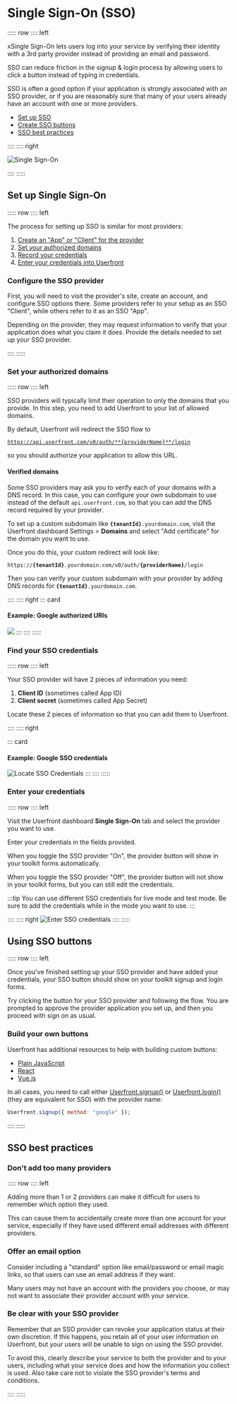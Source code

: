 # Single Sign-On (SSO)

::::: row
:::: left

xSingle Sign-On lets users log into your service by verifying their identity with a 3rd party provider instead of providing an email and password.

SSO can reduce friction in the signup & login process by allowing users to click a button instead of typing in credentials.

SSO is often a good option if your application is strongly associated with an SSO provider, or if you are reasonably sure that many of your users already have an account with one or more providers.

- [Set up SSO](#set-up-single-sign-on)
- [Create SSO buttons](#using-sso-buttons)
- [SSO best practices](#sso-best-practices)

::::
:::: right

![Single Sign-On](https://res.cloudinary.com/component/image/upload/v1619211588/guide/sso-signup.png)

::::
:::::

## Set up Single Sign-On

::::: row
:::: left

The process for setting up SSO is similar for most providers:

1. [Create an "App" or "Client" for the provider](#configure-the-sso-provider)
2. [Set your authorized domains](#set-your-authorized-domains)
3. [Record your credentials](#find-your-sso-credentials)
4. [Enter your credentials into Userfront](#enter-your-credentials)

### Configure the SSO provider

First, you will need to visit the provider's site, create an account, and configure SSO options there. Some providers refer to your setup as an SSO "Client", while others refer to it as an SSO "App".

Depending on the provider, they may request information to verify that your application does what you claim it does. Provide the details needed to set up your SSO provider.

::::
:::::

### Set your authorized domains

::::: row
:::: left

SSO providers will typically limit their operation to only the domains that you provide. In this step, you need to add Userfront to your list of allowed domains.

By default, Userfront will redirect the SSO flow to

<code>https://api.userfront.com/v0/auth/**{providerName}**/login</code>

so you should authorize your application to allow this URL.

#### Verified domains

Some SSO providers may ask you to verify each of your domains with a DNS record. In this case, you can configure your own subdomain to use instead of the default `api.userfront.com`, so that you can add the DNS record required by your provider.

To set up a custom subdomain like <code>**{tenantId}**.yourdomain.com</code>, visit the Userfront dashboard Settings > **Domains** and select "Add certificate" for the domain you want to use.

Once you do this, your custom redirect will look like:

<code>https://**{tenantId}**.yourdomain.com/v0/auth/**{providerName}**/login</code>

Then you can verify your custom subdomain with your provider by adding DNS records for <code>**{tenantId}**.yourdomain.com</code>.

::::
:::: right
::: card

#### Example: Google authorized URIs

![](https://res.cloudinary.com/component/image/upload/v1626112411/guide/sso-authorized-domains.png)
:::
::::
:::::

### Find your SSO credentials

::::: row
:::: left

Your SSO provider will have 2 pieces of information you need:

1. **Client ID** (sometimes called App ID)
2. **Client secret** (sometimes called App Secret)

Locate these 2 pieces of information so that you can add them to Userfront.

::::
:::: right

::: card

#### Example: Google SSO credentials

![Locate SSO Credentials](https://res.cloudinary.com/component/image/upload/v1626361099/guide/google-fake-sso.png)
:::
::::
:::::

### Enter your credentials

::::: row
:::: left

Visit the Userfront dashboard **Single Sign-On** tab and select the provider you want to use.

Enter your credentials in the fields provided.

When you toggle the SSO provider "On", the provider button will show in your toolkit forms automatically.

When you toggle the SSO provider "Off", the provider button will not show in your toolkit forms, but you can still edit the credentials.

:::tip
You can use different SSO credentials for live mode and test mode. Be sure to add the credentials while in the mode you want to use.
:::

::::
:::: right
![Enter SSO credentials](https://res.cloudinary.com/component/image/upload/v1626362461/guide/sso-fake-credentials.gif)
::::
:::::

## Using SSO buttons

::::: row
:::: left

Once you've finished setting up your SSO provider and have added your credentials, your SSO button should show on your toolkit signup and login forms.

Try clicking the button for your SSO provider and following the flow. You are prompted to approve the provider application you set up, and then you proceed with sign on as usual.

### Build your own buttons

Userfront has additional resources to help with building custom buttons:

- [Plain JavaScript](/guide/toolkit/build-signup-form-html.html#single-sign-on)
- [React](/guide/toolkit/build-signup-form-react.html#single-sign-on)
- [Vue.js](/guide/toolkit/build-signup-form-vue.html#single-sign-on)

In all cases, you need to call either [Userfront.signup()](/docs/js.html#signup-options) or [Userfront.login()](/docs/js.html#login-options) (they are equivalent for SSO) with the provider name:

```js
Userfront.signup({ method: "google" });
```

::::
:::::

## SSO best practices

### Don't add too many providers

::::: row
:::: left

Adding more than 1 or 2 providers can make it difficult for users to remember which option they used.

This can cause them to accidentally create more than one account for your service, especially if they have used different email addresses with different providers.

### Offer an email option

Consider including a "standard" option like email/password or email magic links, so that users can use an email address if they want.

Many users may not have an account with the providers you choose, or may not want to associate their provider account with your service.

### Be clear with your SSO provider

Remember that an SSO provider can revoke your application status at their own discretion. If this happens, you retain all of your user information on Userfront, but your users will be unable to sign on using the SSO provider.

To avoid this, clearly describe your service to both the provider and to your users, including what your service does and how the information you collect is used. Also take care not to violate the SSO provider's terms and conditions.

::::
:::::
